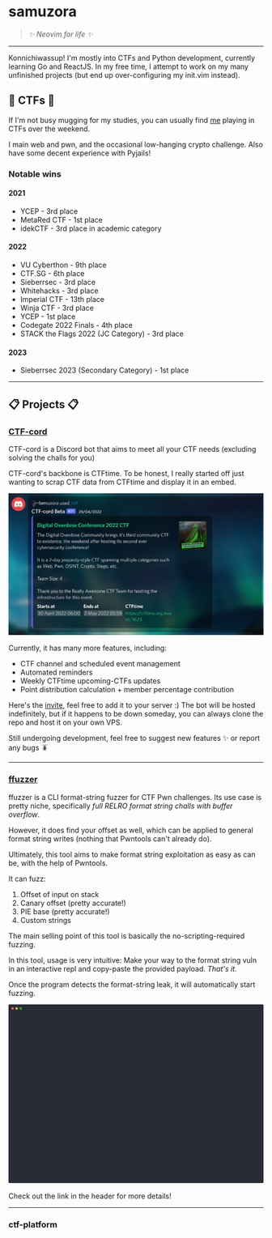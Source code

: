 # samuzora

> *:sparkles: Neovim for life :sparkles:*

---

Konnichiwassup! I'm mostly into CTFs and Python development, currently learning Go and ReactJS. In my free time, I attempt to work on my 
many unfinished projects (but end up over-configuring my init.vim instead). 

## :triangular_flag_on_post: CTFs :triangular_flag_on_post:

If I'm not busy mugging for my studies, you can usually find [me](https://ctftime.org/team/177451) playing in CTFs over the weekend. 

I main web and pwn, and the occasional low-hanging crypto challenge. 
Also have some decent experience with Pyjails!

### Notable wins

#### 2021

* YCEP - 3rd place
* MetaRed CTF - 1st place
* idekCTF - 3rd place in academic category

#### 2022

* VU Cyberthon - 9th place
* CTF.SG - 6th place
* Sieberrsec - 3rd place
* Whitehacks - 3rd place
* Imperial CTF - 13th place
* Winja CTF - 3rd place
* YCEP - 1st place
* Codegate 2022 Finals - 4th place
* STACK the Flags 2022 (JC Category) - 3rd place

#### 2023

* Sieberrsec 2023 (Secondary Category) - 1st place

---

## :clipboard: Projects :clipboard:

### [CTF-cord](https://github.com/samuzora/CTF-cord)

CTF-cord is a Discord bot that aims to meet all your CTF needs 
(excluding solving the challs for you)

CTF-cord's backbone is CTFtime. To be honest, I really started off just wanting to scrap CTF data from CTFtime
and display it in an embed. 

![Embed](./files/ctftime-embed.png)

Currently, it has many more features, including:

* CTF channel and scheduled event management
* Automated reminders 
* Weekly CTFtime upcoming-CTFs updates
* Point distribution calculation + member percentage contribution

Here's the [invite](https://discord.com/api/oauth2/authorize?client_id=934122115366547526&permissions=541434768464&scope=bot%20applications.commands), feel free to add it to your server :) The bot will be hosted indefinitely, but if it happens to be down someday, you can always clone the repo and host it on your own VPS.

Still undergoing development, feel free to suggest new features :sparkles: or report any bugs :cockroach:

---

### [ffuzzer](https://github.com/samuzora/ffuzzer)

ffuzzer is a CLI format-string fuzzer for CTF Pwn challenges. Its use case is pretty niche, 
specifically *full RELRO format string challs with buffer overflow*. 

However, it does find your offset as well, which can be applied to general format string writes (nothing that Pwntools can't
already do). 

Ultimately, this tool aims to make format string exploitation as easy as can be, with the help of Pwntools. 

It can fuzz:

1. Offset of input on stack
2. Canary offset (pretty accurate!)
3. PIE base (pretty accurate!)
4. Custom strings

The main selling point of this tool is basically the no-scripting-required fuzzing.

In this tool, usage is very intuitive: Make your way to the format string vuln in an interactive 
repl and copy-paste the provided payload. *That's it.* 

Once the program detects the format-string leak, it will automatically start fuzzing.

![ffuzzer in action!](./files/ffuzzer.svg)

Check out the link in the header for more details!

---

### ctf-platform
